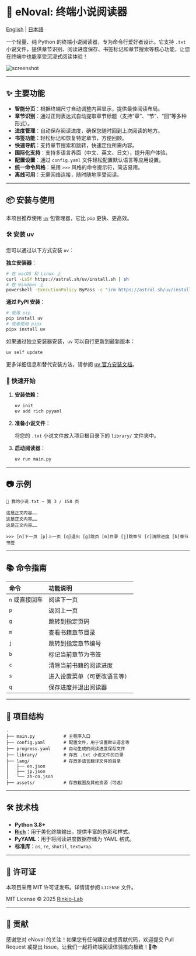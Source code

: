 # 📖 eNoval: 终端小说阅读器

[English](README_en.md) | [日本語](README_jp.md)

一个轻量、纯 Python 的终端小说阅读器，专为命令行爱好者设计。它支持 `.txt` 小说文件，提供章节识别、阅读进度保存、书签标记和章节搜索等核心功能，让您在终端中也能享受沉浸式阅读体验！

![screenshot](assets/screenshot.png) <!-- 您可以在此处添加项目截图 -->

---

## ✨ 主要功能

-   **智能分页**：根据终端尺寸自动调整内容显示，提供最佳阅读布局。
-   **章节识别**：通过正则表达式自动提取章节标题（支持“章”、“节”、“回”等多种形式）。
-   **进度管理**：自动保存阅读进度，确保您随时回到上次阅读的地方。
-   **书签功能**：轻松标记和恢复特定章节，方便回顾。
-   **快速导航**：支持章节搜索和跳转，快速定位所需内容。
-   **国际化支持**：支持多语言界面（中文、英文、日文），提升用户体验。
-   **配置设置**：通过 `config.yaml` 文件轻松配置默认语言等应用设置。
-   **统一命令风格**：采用 `>>>` 风格的命令提示符，简洁易用。
-   **离线可用**：无需网络连接，随时随地享受阅读。

---

## 📦 安装与使用

本项目推荐使用 [`uv`](https://github.com/astral-sh/uv) 包管理器，它比 `pip` 更快、更高效。

### 🛠️ 安装 uv

您可以通过以下方式安装 `uv`：

**独立安装器**：

```bash
# 在 macOS 和 Linux 上
curl -LsSf https://astral.sh/uv/install.sh | sh
# 在 Windows 上
powershell -ExecutionPolicy ByPass -c "irm https://astral.sh/uv/install.ps1 | iex"
```

**通过 PyPI 安装**：

```bash
# 使用 pip
pip install uv
# 或者使用 pipx
pipx install uv
```

如果通过独立安装器安装，`uv` 可以自行更新到最新版本：

```bash
uv self update
```

更多详细信息和替代安装方法，请参阅 [uv 官方安装文档](https://astral.sh/uv/install)。

### 🚀 快速开始

1.  **安装依赖**：

    ```bash
    uv init
    uv add rich pyyaml
    ```

2.  **准备小说文件**：

    将您的 `.txt` 小说文件放入项目根目录下的 `library/` 文件夹中。

3.  **启动阅读器**：

    ```bash
    uv run main.py
    ```

---

## 📷 示例

```text
📘 我的小说.txt — 第 3 / 158 页

这是正文内容……
这是正文内容……
这是正文内容……

>>> [n]下一页 [p]上一页 [q]退出 [g]跳页 [m]目录 [j]跳章节 [c]清除进度 [b]章节书签
```

---

## 📚 命令指南

| 命令         | 功能说明             |
| :----------- | :------------------- |
| `n` 或直接回车 | 阅读下一页           |
| `p`          | 返回上一页           |
| `g`          | 跳转到指定页码       |
| `m`          | 查看书籍章节目录     |
| `j`          | 跳转到指定章节编号   |
| `b`          | 标记当前章节为书签   |
| `c`          | 清除当前书籍的阅读进度 |
| `s`          | 进入设置菜单（可更改语言等） |
| `q`          | 保存进度并退出阅读器 |

---

## 📂 项目结构

```
.
├── main.py           # 主程序入口
├── config.yaml       # 配置文件，用于设置默认语言等
├── progress.yaml     # 自动生成的阅读进度保存文件
├── library/          # 存放 .txt 小说文件的目录
├── lang/             # 存放多语言翻译文件的目录
│   ├── en.json
│   ├── jp.json
│   └── zh-cn.json
├── assets/           # 存放截图及其他资源（可选）
```

---

## 🛠️ 技术栈

-   **Python 3.8+**
-   **[Rich](https://github.com/Textualize/rich)**：用于美化终端输出，提供丰富的色彩和样式。
-   **PyYAML**：用于将阅读进度数据存储为 YAML 格式。
-   **标准库**：`os`, `re`, `shutil`, `textwrap`.

---

## 📜 许可证

本项目采用 MIT 许可证发布。详情请参阅 `LICENSE` 文件。

MIT License © 2025 [Rinkio-Lab](https://github.com/Rinkio-Lab/)

---

## 🤝 贡献

感谢您对 eNoval 的关注！如果您有任何建议或想贡献代码，欢迎提交 Pull Request 或提出 Issue。让我们一起将终端阅读体验推向极致！💪📚
